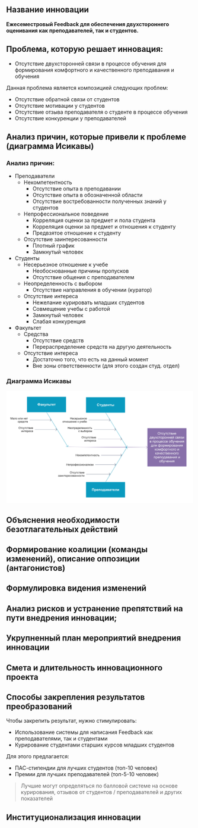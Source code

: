 ## Название инновации

__Ежесеместровый Feedback для обеспечения двухстороннего оценивания как преподавателей, так и студентов.__

## Проблема, которую решает инновация:

- Отсутствие двухсторонней связи в процессе обучения для формирования комфортного и качественного преподавания и обучения

Данная проблема является композицией следующих проблем:

- Отсутствие обратной связи от студентов
- Отсутствие мотивации у студентов
- Отсутствие отзыва преподавателя о студенте в процессе обучения
- Отсутствие конкуренции у преподавателей

## Анализ причин, которые привели к проблеме (диаграмма Исикавы)

### Анализ причин:

- Преподаватели
  - Некомпетентность
    - Отсутствие опыта в преподавании
    - Отсутствие опыта в обозначенной области
    - Отсутствие востребованности полученных знаний у студентов
  - Непрофессиональное поведение
    - Корреляция оценки за предмет и пола студента
    - Корреляция оценки за предмет и отношения к студенту
    - Предвзятое отношение к студенту
  - Отсутствие заинтересованности
    - Плотный график
    - Замкнутый человек
- Студенты
  - Несерьезное отношение к учебе
    - Необоснованные причины пропусков
    - Отсутствие общения с преподавателем
  - Неопределенность с выбором
    - Отсутствие направления в обучении (куратор)
  - Отсутствие интереса
    - Нежелание курировать младших студентов
    - Совмещение учебы с работой
    - Замкнутый человек
    - Слабая конкуренция
- Факультет
  - Средства
    - Отсутствие средств
    - Перераспределение средств на другую деятельность
  - Отсутствие интереса
    - Достаточно того, что есть на данный момент
    - Вне зоны ответственности (для этого создан студ. отдел)

### Диаграмма Исикавы

<!-- Ishikawa diagram -->
![Диаграмма Исикавы](https://github.com/Beraliv/innovative-management-feedback/blob/master/src/imgs/ishikawa-ru.jpg)

## Объяснения необходимости безотлагательных действий


## Формирование коалиции (команды изменений), описание оппозиции (антагонистов)


## Формулировка видения изменений


## Анализ рисков и устранение препятствий на пути внедрения инновации;


## Укрупненный план мероприятий внедрения инновации


## Смета и длительность инновационного проекта


## Способы закрепления результатов преобразований

Чтобы закрепить результат, нужно стимулировать:

- Использование системы для написания Feedback как преподавателями, так и студентами
- Курирование студентами старших курсов младших студентов

Для этого предлагается:

- ПАС-стипендии для лучших студентов (топ-10 человек)
- Премии для лучших преподавателей (топ-5-10 человек)

> Лучшие могут определяться по балловой системе на основе курирования, отзывов от студентов / преподавателей и других показателей

## Институционализация инновации

